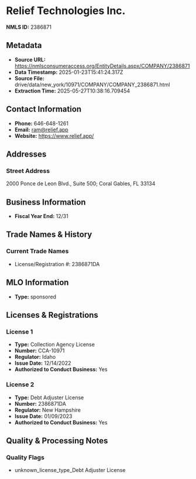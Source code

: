 # Relief Technologies Inc.

**NMLS ID:** 2386871

## Metadata
- **Source URL:** https://nmlsconsumeraccess.org/EntityDetails.aspx/COMPANY/2386871
- **Data Timestamp:** 2025-01-23T15:41:24.317Z
- **Source File:** drive/data/new_york/10971/COMPANY/COMPANY_2386871.html
- **Extraction Time:** 2025-05-27T10:38:16.709454

## Contact Information
- **Phone:** 646-648-1261
- **Email:** ram@relief.app
- **Website:** https://www.relief.app/

## Addresses
### Street Address
2000 Ponce de Leon Blvd., Suite 500; Coral Gables, FL 33134

## Business Information
- **Fiscal Year End:** 12/31

## Trade Names & History
### Current Trade Names
- License/Registration #: 2386871DA

## MLO Information
- **Type:** sponsored

## Licenses & Registrations

### License 1
- **Type:** Collection Agency License
- **Number:** CCA-10971
- **Regulator:** Idaho
- **Issue Date:** 12/14/2022
- **Authorized to Conduct Business:** Yes

### License 2
- **Type:** Debt Adjuster License
- **Number:** 2386871DA
- **Regulator:** New Hampshire
- **Issue Date:** 01/09/2023
- **Authorized to Conduct Business:** Yes

## Quality & Processing Notes
### Quality Flags
- unknown_license_type_Debt Adjuster License

